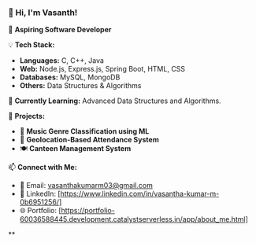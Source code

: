 ### 👋 Hi, I'm Vasanth!  
🚀 **Aspiring Software Developer**

💡 **Tech Stack:**  
- **Languages:** C, C++, Java
- **Web:** Node.js, Express.js, Spring Boot, HTML, CSS 
- **Databases:** MySQL, MongoDB  
- **Others:** Data Structures & Algorithms 

🌱 **Currently Learning:** Advanced Data Structures and Algorithms.  

📂 **Projects:**  
- 🎵 **Music Genre Classification using ML**  
- 📍 **Geolocation-Based Attendance System**  
- 🍽️ **Canteen Management System**  

📫 **Connect with Me:**  
- 📧 Email: vasanthakumarm03@gmail.com  
- 💼 LinkedIn: [https://www.linkedin.com/in/vasantha-kumar-m-0b6951256/] 
- 🌐 Portfolio: [https://portfolio-60036588445.development.catalystserverless.in/app/about_me.html]


<!---
VasanthaKumar-03/VasanthaKumar-03 is a ✨ special ✨ repository because its `README.md` (this file) appears on your GitHub profile.
You can click the Preview link to take a look at your changes.
--->
**
